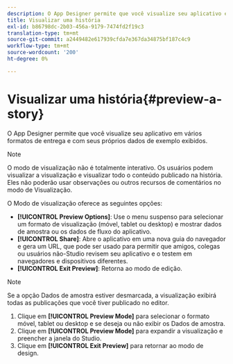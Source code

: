```yaml
---
description: O App Designer permite que você visualize seu aplicativo em vários formatos de entrega e com seus próprios dados de exemplo exibidos.
title: Visualizar uma história
exl-id: b86798dc-2b03-456a-9179-7474fd2f19c3
translation-type: tm+mt
source-git-commit: a2449482e617939cfda7e367da34875bf187c4c9
workflow-type: tm+mt
source-wordcount: '200'
ht-degree: 0%

---
```


# Visualizar uma história{#preview-a-story}

O App Designer permite que você visualize seu aplicativo em vários formatos de entrega e com seus próprios dados de exemplo exibidos.

>[!NOTE]
>
>O modo de visualização não é totalmente interativo. Os usuários podem visualizar a visualização e visualizar todo o conteúdo publicado na história. Eles não poderão usar observações ou outros recursos de comentários no modo de Visualização.

O Modo de visualização oferece as seguintes opções:

* **[!UICONTROL Preview Options]**: Use o menu suspenso para selecionar um formato de visualização (móvel, tablet ou desktop) e mostrar dados de amostra ou os dados de fluxo do aplicativo.
* **[!UICONTROL Share]**: Abre o aplicativo em uma nova guia do navegador e gera um URL, que pode ser usado para permitir que amigos, colegas ou usuários não-Studio revisem seu aplicativo e o testem em navegadores e dispositivos diferentes.
* **[!UICONTROL Exit Preview]**: Retorna ao modo de edição.

>[!NOTE]
>
>Se a opção Dados de amostra estiver desmarcada, a visualização exibirá todas as publicações que você tiver publicado no editor.

1. Clique em **[!UICONTROL Preview Mode]** para selecionar o formato móvel, tablet ou desktop e se deseja ou não exibir os Dados de amostra.
1. Clique em **[!UICONTROL Preview Mode]** para expandir a visualização e preencher a janela do Studio.
1. Clique em **[!UICONTROL Exit Preview]** para retornar ao modo de design.
